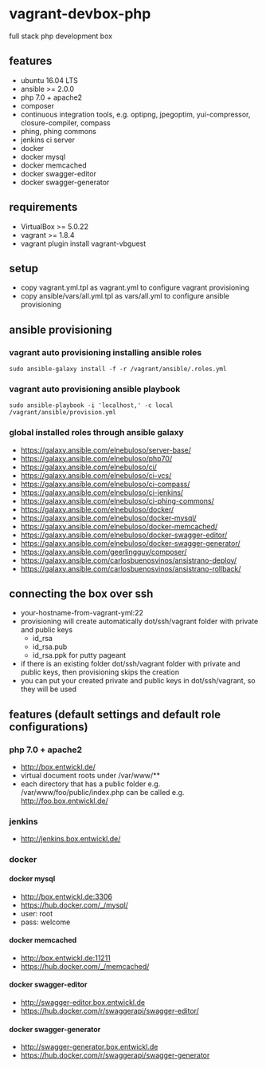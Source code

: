 # vagrant-devbox-php

full stack php development box

## features

- ubuntu 16.04 LTS
- ansible >= 2.0.0
- php 7.0 + apache2
- composer
- continuous integration tools, e.g. optipng, jpegoptim, yui-compressor, closure-compiler, compass
- phing, phing commons
- jenkins ci server
- docker
- docker mysql
- docker memcached
- docker swagger-editor
- docker swagger-generator

## requirements

- VirtualBox >= 5.0.22
- vagrant >= 1.8.4
- vagrant plugin install vagrant-vbguest

## setup

- copy vagrant.yml.tpl as vagrant.yml to configure vagrant provisioning
- copy ansible/vars/all.yml.tpl as vars/all.yml to configure ansible provisioning

## ansible provisioning

### vagrant auto provisioning installing ansible roles

```
sudo ansible-galaxy install -f -r /vagrant/ansible/.roles.yml
```

### vagrant auto provisioning ansible playbook 

```
sudo ansible-playbook -i 'localhost,' -c local /vagrant/ansible/provision.yml
```

### global installed roles through ansible galaxy

- https://galaxy.ansible.com/elnebuloso/server-base/
- https://galaxy.ansible.com/elnebuloso/php70/
- https://galaxy.ansible.com/elnebuloso/ci/
- https://galaxy.ansible.com/elnebuloso/ci-vcs/
- https://galaxy.ansible.com/elnebuloso/ci-compass/
- https://galaxy.ansible.com/elnebuloso/ci-jenkins/
- https://galaxy.ansible.com/elnebuloso/ci-phing-commons/
- https://galaxy.ansible.com/elnebuloso/docker/
- https://galaxy.ansible.com/elnebuloso/docker-mysql/
- https://galaxy.ansible.com/elnebuloso/docker-memcached/
- https://galaxy.ansible.com/elnebuloso/docker-swagger-editor/
- https://galaxy.ansible.com/elnebuloso/docker-swagger-generator/
- https://galaxy.ansible.com/geerlingguy/composer/
- https://galaxy.ansible.com/carlosbuenosvinos/ansistrano-deploy/
- https://galaxy.ansible.com/carlosbuenosvinos/ansistrano-rollback/

## connecting the box over ssh

- your-hostname-from-vagrant-yml:22
- provisioning will create automatically dot/ssh/vagrant folder with private and public keys
  - id_rsa
  - id_rsa.pub
  - id_rsa.ppk for putty pageant
- if there is an existing folder dot/ssh/vagrant folder with private and public keys, then provisioning skips the creation
- you can put your created private and public keys in dot/ssh/vagrant, so they will be used

## features (default settings and default role configurations)

### php 7.0 + apache2

- http://box.entwickl.de/
- virtual document roots under /var/www/**
- each directory that has a public folder e.g. /var/www/foo/public/index.php can be called e.g. http://foo.box.entwickl.de/

### jenkins

- http://jenkins.box.entwickl.de/

### docker

#### docker mysql

- http://box.entwickl.de:3306
- https://hub.docker.com/_/mysql/
- user: root
- pass: welcome

#### docker memcached

- http://box.entwickl.de:11211
- https://hub.docker.com/_/memcached/

#### docker swagger-editor

- http://swagger-editor.box.entwickl.de
- https://hub.docker.com/r/swaggerapi/swagger-editor/

#### docker swagger-generator

- http://swagger-generator.box.entwickl.de
- https://hub.docker.com/r/swaggerapi/swagger-generator